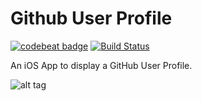 # Github User Profile

[![codebeat badge](https://codebeat.co/badges/0d39a077-7d55-40c1-96ea-e64ff61de849)](https://codebeat.co/projects/github-com-eduardo22i-github-ios-master)
[![Build Status](https://app.bitrise.io/app/60fac936683a506d/status.svg?token=WdCIeqJrOTsYBZugKJ7X_g&branch=master)](https://app.bitrise.io/app/60fac936683a506d)

An iOS App to display a GitHub User Profile.

![alt tag](https://d1sz9tkli0lfjq.cloudfront.net/items/0a1f3N3S3N0N2x1X1Q2T/Simulator%20Screen%20Shot%20-%20iPhone%208%20-%202019-07-18%20at%2011.48.22.png?v=1482e45e)
